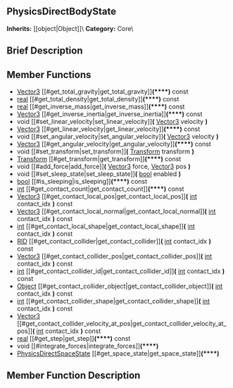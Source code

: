 ##  PhysicsDirectBodyState  
**Inherits:** [[object|Object]]\\
**Category:** Core\\
##  Brief Description  

##  Member Functions 
  * [Vector3](class_vector3) [[#get_total_gravity|get_total_gravity]]**(****)** const
  * [real](class_real) [[#get_total_density|get_total_density]]**(****)** const
  * [real](class_real) [[#get_inverse_mass|get_inverse_mass]]**(****)** const
  * [Vector3](class_vector3) [[#get_inverse_inertia|get_inverse_inertia]]**(****)** const
  * void [[#set_linear_velocity|set_linear_velocity]]**(** [Vector3](class_vector3) velocity **)**
  * [Vector3](class_vector3) [[#get_linear_velocity|get_linear_velocity]]**(****)** const
  * void [[#set_angular_velocity|set_angular_velocity]]**(** [Vector3](class_vector3) velocity **)**
  * [Vector3](class_vector3) [[#get_angular_velocity|get_angular_velocity]]**(****)** const
  * void [[#set_transform|set_transform]]**(** [Transform](class_transform) transform **)**
  * [Transform](class_transform) [[#get_transform|get_transform]]**(****)** const
  * void [[#add_force|add_force]]**(** [Vector3](class_vector3) force, [Vector3](class_vector3) pos **)**
  * void [[#set_sleep_state|set_sleep_state]]**(** [bool](class_bool) enabled **)**
  * [bool](class_bool) [[#is_sleeping|is_sleeping]]**(****)** const
  * [int](class_int) [[#get_contact_count|get_contact_count]]**(****)** const
  * [Vector3](class_vector3) [[#get_contact_local_pos|get_contact_local_pos]]**(** [int](class_int) contact_idx **)** const
  * [Vector3](class_vector3) [[#get_contact_local_normal|get_contact_local_normal]]**(** [int](class_int) contact_idx **)** const
  * [int](class_int) [[#get_contact_local_shape|get_contact_local_shape]]**(** [int](class_int) contact_idx **)** const
  * [RID](class_rid) [[#get_contact_collider|get_contact_collider]]**(** [int](class_int) contact_idx **)** const
  * [Vector3](class_vector3) [[#get_contact_collider_pos|get_contact_collider_pos]]**(** [int](class_int) contact_idx **)** const
  * [int](class_int) [[#get_contact_collider_id|get_contact_collider_id]]**(** [int](class_int) contact_idx **)** const
  * [Object](class_object) [[#get_contact_collider_object|get_contact_collider_object]]**(** [int](class_int) contact_idx **)** const
  * [int](class_int) [[#get_contact_collider_shape|get_contact_collider_shape]]**(** [int](class_int) contact_idx **)** const
  * [Vector3](class_vector3) [[#get_contact_collider_velocity_at_pos|get_contact_collider_velocity_at_pos]]**(** [int](class_int) contact_idx **)** const
  * [real](class_real) [[#get_step|get_step]]**(****)** const
  * void [[#integrate_forces|integrate_forces]]**(****)**
  * [PhysicsDirectSpaceState](class_physicsdirectspacestate) [[#get_space_state|get_space_state]]**(****)**
##  Member Function Description  
